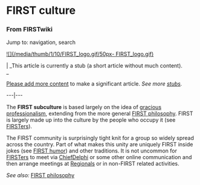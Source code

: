

# FIRST culture

### From FIRSTwiki

Jump to: navigation, search

[![](/media/thumb/1/10/FIRST_logo.gif/50px-
FIRST_logo.gif)](Image:FIRST_logo.gif "" )

|  _This article is currently a stub (a short article without much content).  
_

[Please add more
content](http://www.firstwiki.net/index.php?title=FIRST_culture&action=edit
"http://www.firstwiki.net/index.php?title=FIRST_culture&action=edit" ) to make
a significant article. _See more [stubs](Special:Shortpages
"Special:Shortpages" )._  
  
---|---  
  
  
The **FIRST subculture** is based largely on the idea of [gracious
professionalism](Gracious_professionalism "Gracious
professionalism" ), extending from the more general [FIRST
philosophy](FIRST_philosophy "FIRST philosophy" ). FIRST is largely
made up into the culture by the people who occupy it (see
[FIRSTers](/index.php?title=FIRSTers&action=edit "FIRSTers" )).

The FIRST community is surprisingly tight knit for a group so widely spread
across the country. Part of what makes this unity are uniquely FIRST inside
jokes (see [FIRST humor](FIRST_humor "FIRST humor" )) and other
traditions. It is not uncommon for
[FIRSTers](/index.php?title=FIRSTers&action=edit "FIRSTers" ) to meet via
[ChiefDelphi](ChiefDelphi "ChiefDelphi" ) or some other online
communication and then arrange meetings at [Regionals](Regional
"Regional" ) or in non-FIRST related activities.

_See also:_ [FIRST philosophy](FIRST_philosophy "FIRST philosophy"
)

